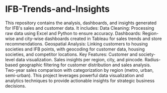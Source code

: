 # IFB-Trends-and-Insights
This repository contains the analysis, dashboards, and insights generated for IFB's sales and customer data. It includes:
Data Cleaning: Processing raw data using Excel and Python to ensure accuracy.
Dashboards: Region-wise and city-wise dashboards created in Tableau for sales trends and store recommendations.
Geospatial Analysis: Linking customers to housing societies and IFB points, with geocoding for customer data, housing societies, and competitor locations.
Key Features:
Customer and society-level data visualization.
Sales insights per region, city, and pincode.
Radius-based geographic filtering for customer distribution and sales analysis.
Two-year sales comparison with categorization by region (metro, urban, semi-urban).
This project leverages powerful data visualization and analytics techniques to provide actionable insights for strategic business decisions.
